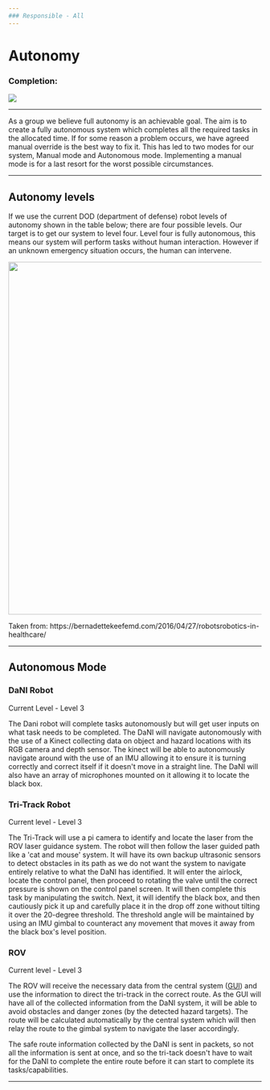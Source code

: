 ```yaml
---
### Responsible - All
---
```

# Autonomy
### Completion: 
<p align="left">
<img src="https://github.com/lboroEESE-16ELD002/I-ProjectDocs/blob/master/Portfolio%20SC/Update%20github%20percentage%20bar/100%25%20updated.PNG">
</p>

---

As a group we believe full autonomy is an achievable goal. The aim is to create a fully autonomous system which completes all the required tasks in the allocated time. If for some reason a problem occurs, we have agreed manual override is the best way to fix it. This has led to two modes for our system, Manual mode and Autonomous mode. Implementing a manual mode is for a last resort for the worst possible circumstances.

---

## Autonomy levels 
If we use the current DOD (department of defense) robot levels of autonomy shown in the table below; there are four possible levels. Our target is to get our system to level four. Level four is fully autonomous, this means our system will perform tasks without human interaction. However if an unknown emergency situation occurs, the human can intervene.
<p align="center">
<img src="https://github.com/lboroEESE-16ELD002/I-ProjectDocs/blob/master/Portfolio%20SC/robots-dod-levels-of-autonomy.jpg" width="700">
</p>
Taken from: https://bernadettekeefemd.com/2016/04/27/robotsrobotics-in-healthcare/


---

## Autonomous Mode

### DaNI Robot
Current Level - Level 3

The Dani robot will complete tasks autonomously but will get user inputs on what task needs to be completed. The DaNI will navigate autonomously with the use of a Kinect collecting data on object and hazard locations with its RGB camera and depth sensor. The kinect will be able to autonomously navigate around with the use of an IMU allowing it to ensure it is turning correctly and correct itself if it doesn't move in a straight line. The DaNI will also have an array of microphones mounted on it allowing it to locate the black box.

### Tri-Track Robot
Current level - Level 3

The Tri-Track will use a pi camera to identify and locate the laser from the ROV laser guidance system. The robot will then follow the laser guided path like a 'cat and mouse' system. It will have its own backup ultrasonic sensors to detect obstacles in its path as we do not want the system to navigate entirely relative to what the DaNI has identified. It will enter the airlock, locate the control panel, then proceed to rotating the valve until the correct pressure is shown on the control panel screen. It will then complete this task by manipulating the switch. Next, it will identify the black box, and then cautiously pick it up and carefully place it in the drop off zone without tilting it over the 20-degree threshold. The threshold angle will be maintained by using an IMU gimbal to counteract any movement that moves it away from the black box's level position.

### ROV
Current level - Level 3

The ROV will receive the necessary data from the central system ([GUI](https://github.com/lboroEESE-16ELD002/I-Portfolio/wiki/Graphical-User-Interface)) and use the information to direct the tri-track in the correct route. As the GUI will have all of the collected information from the DaNI system, it will be able to avoid obstacles and danger zones (by the detected hazard targets). The route will be calculated automatically by the central system which will then relay the route to the gimbal system to navigate the laser accordingly. 

The safe route information collected by the DaNI is sent in packets, so not all the information is sent at once, and so the tri-tack doesn't have to wait for the DaNI to complete the entire route before it can start to complete its tasks/capabilities. 

---
